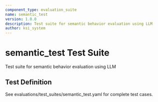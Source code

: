 ```yaml
---
component_type: evaluation_suite
name: semantic_test
version: 1.0.0
description: Test suite for semantic behavior evaluation using LLM
author: ksi_system
---
```


# semantic_test Test Suite

Test suite for semantic behavior evaluation using LLM

## Test Definition

See evaluations/test_suites/semantic_test.yaml for complete test cases.
